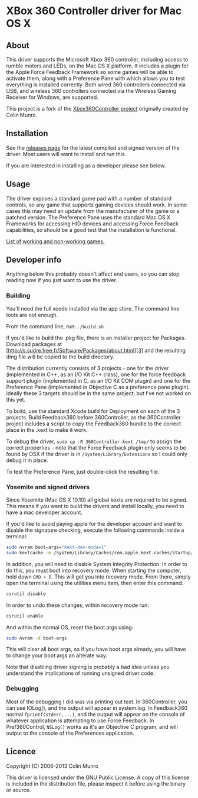 # XBox 360 Controller driver for Mac OS X

## About ##

This driver supports the Microsoft Xbox 360 controller, including access to
rumble motors and LEDs, on the Mac OS X platform. It includes a plugin for the
Apple Force Feedback Framework so some games will be able to activate them,
along with a Preference Pane with which allows you to test everything is
installed correctly. Both wired 360 controllers connected via USB, and wireless
360 controllers connected via the Wireless Gaming Receiver for Windows, are
supported.

This project is a fork of the [Xbox360Controller project][1] originally created
by Colin Munro.

[1]: http://tattiebogle.net/index.php/ProjectRoot/Xbox360Controller


## Installation ##

See the [releases page][2] for the latest compiled and signed version of the
driver. Most users will want to install and run this.

If you are interested in installing as a developer please see below.

[2]: https://github.com/360Controller/360Controller/releases


## Usage ##

The driver exposes a standard game pad with a number of standard controls, so
any game that supports gaming devices should work. In some cases this may need
an update from the manufacturer of the game or a patched version. The
Preference Pane uses the standard Mac OS X Frameworks for accessing HID devices
and accessing Force Feedback capabilities, so should be a good test that the
installation is functional.

[List of working and non-working games.](https://github.com/360Controller/360Controller/wiki/Games)


## Developer info ##

Anything below this probably doesn't affect end users, so you can stop reading
now if you just want to use the driver.


### Building ###

You'll need the full xcode installed via the app store. The command line tools
are not enough.

From the command line, run: `./build.sh`

If you'd like to build the .pkg file, there is an installer project for
Packages. Download packages at
[http://s.sudre.free.fr/Software/Packages/about.html][3]
and the resulting dmg file will be copied to the build directory.

[3]: http://s.sudre.free.fr/Software/Packages/about.html

The distribution currently consists of 3 projects - one for the driver
(implemented in C++, as an I/O Kit C++ class), one for the force feedback
support plugin (implemented in C, as an I/O Kit COM plugin) and one for the
Preference Pane (implemented in Objective C as a preference pane plugin).
Ideally these 3 targets should be in the same project, but I've not worked on
this yet.

To build, use the standard Xcode build for Deployment on each of the 3
projects. Build Feedback360 before 360Controller, as the 360Controller project
includes a script to copy the Feedback360 bundle to the correct place in the
.kext to make it work.

To debug the driver, `sudo cp -R 360Controller.kext /tmp/` to assign the
correct properties - note that the Force Feedback plugin only seems to be found
by OSX if the driver is in `/System/Library/Extensions` so I could only debug
it in place.

To test the Preference Pane, just double-click the resulting file.


### Yosemite and signed drivers ###

Since Yosemite (Mac OS X 10.10) all global kexts are required to be signed.
This means if you want to build the drivers and install locally, you need to
have a mac developer account.

If you'd like to avoid paying apple for the developer account and want to
disable the signature checking, execute the following commands inside a
terminal:

``` bash
sudo nvram boot-args="kext-dev-mode=1"
sudo kextcache -m /System/Library/Caches/com.apple.kext.caches/Startup/Extensions.mkext /System/Library/Extensions
```

In addition, you will need to disable System Integrity Protection. In order to
do this, you must boot into recovery mode. When starting the computer, hold
down `CMD + R`. This will get you into recovery mode. From there, simply open
the terminal using the utilities menu item, then enter this command:

``` bash
csrutil disable
```

In order to undo these changes, within recovery mode run:

``` bash
csrutil enable
```

And within the normal OS, reset the boot args using:

``` bash
sudo nvram -d boot-args
```

This will clear all boot args, so if you have boot args already, you will have
to change your boot args an alterate way.

Note that disabling driver signing is probably a bad idea unless you understand
the implications of running unsigned driver code.


### Debugging ###

Most of the debugging I did was via printing out text. In 360Controller, you
can use IOLog(), and the output will appear in system.log. In Feedback360
normal `fprintf(stderr,...)`, and the output will appear on the console of
whatever application is attempting to use Force Feedback.  In Pref360Control,
`NSLog()` works as it's an Objective C program, and will output to the console
of the Preferences application.


## Licence ##

Copyright (C) 2006-2013 Colin Munro

This driver is licensed under the GNU Public License. A copy of this license is
included in the distribution file, please inspect it before using the binary or
source.
